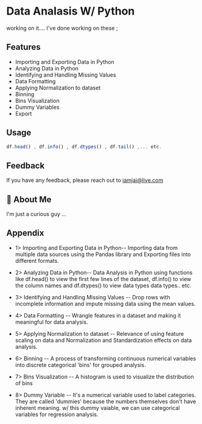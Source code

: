 
# Data Analasis W/ Python

working on it.... I've done working on these ;



## Features

- Importing and Exporting Data in Python
- Analyzing Data in Python
- Identifying and Handling Missing Values
- Data Formatting
- Applying Normalization to dataset
- Binning
- Bins Visualization
- Dummy Variables
- Export


## Usage

```javascript
df.head() , df.info() , df.dtypes() , df.tail() ,... etc.

```


## Feedback

If you have any feedback, please reach out to iamjai@live.com


## 🚀 About Me
I'm just a curious guy ...


## Appendix

- 1> Importing and Exporting Data in Python-- 
Importing data from multiple data sources using the Pandas library and Exporting files into different formats.

- 2> Analyzing Data in Python-- 
Data Analysis in Python using functions like df.head() to view the first few lines of the dataset, df.info() to view the column names and df.dtypes() to view data types data types.. etc.

- 3> Identifying and Handling Missing Values -- 
Drop rows with incomplete information and impute missing data using the mean values.

- 4> Data Formatting -- 
Wrangle features in a dataset and making it meaningful for data analysis.

- 5> Applying Normalization to dataset -- 
Relevance of using feature scaling on data and Normalization and Standardization effects on data analysis.

- 6> Binning -- 
A process of transforming continuous numerical variables into discrete categorical 'bins' for grouped analysis.

- 7> Bins Visualization -- 
A histogram is used to visualize the distribution of bins

- 8> Dummy Variable --
It's a numerical variable used to label categories. They are called 'dummies' because the numbers themselves don't have inherent meaning.
w/ this dummy vaiable,  we can use categorical variables for regression analysis.
